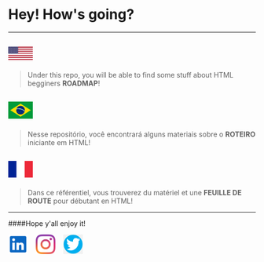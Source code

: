 # Hey! How's going?

---

## <img src="assets\1280px-Flag_of_the_United_States.svg.png" width="50">

> Under this repo, you will be able to find some stuff about HTML begginers **ROADMAP**!

## <img src="assets\1280px-Flag_of_Brazil.svg.png" width="50">

> Nesse repositório, você encontrará alguns materiais sobre o **ROTEIRO** iniciante em HTML!

## <img src="assets\Flag_of_France.svg.png" width="50">

> Dans ce référentiel, vous trouverez du matériel et une **FEUILLE DE ROUTE** pour débutant en HTML!

---

####Hope y'all enjoy it!

<div style="display: flex; gap: 1rem;">
<a href="https://www.linkedin.com/in/matheusarjc/"><img src="assets\svgexport-5.svg" width="40"/> </a>
<a href="https://www.instagram.com/matheusarjc/?next=%2Fpeaceambiental%2F"><img src="assets\logo-instagram-png-fundo-transparente13.webp" width="40"/></a>
<a href="https://twitter.com/matheusarjc"><img src="assets\png-transparent-twitter-logo-social-media-iphone-organization-logo-twitter-computer-network-leaf-media.png" width="40"/></a>
</div>
